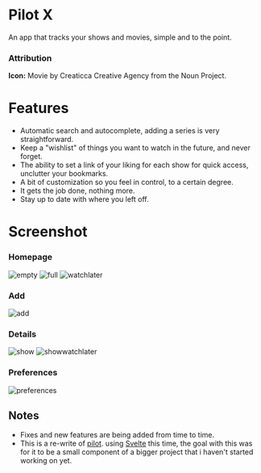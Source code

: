 # Pilot X
An app that tracks your shows and movies, simple and to the point.

### Attribution
**Icon:** Movie by Creaticca Creative Agency from the Noun Project.

# Features
- Automatic search and autocomplete, adding a series is very straightforward.
- Keep a "wishlist" of things you want to watch in the future, and never forget.
- The ability to set a link of your liking for each show for quick access, unclutter your bookmarks.
- A bit of customization so you feel in control, to a certain degree. 
- It gets the job done, nothing more.
- Stay up to date with where you left off.

# Screenshot
### Homepage
![empty](https://raw.githubusercontent.com/Yazidn/pilot-x/master/screenshots/1_empty.png)
![full](https://raw.githubusercontent.com/Yazidn/pilot-x/master/screenshots/3_list.png)
![watchlater](https://raw.githubusercontent.com/Yazidn/pilot-x/master/screenshots/5_watch_later_list.png)

### Add
![add](https://raw.githubusercontent.com/Yazidn/pilot-x/master/screenshots/2_add_screen.png)

### Details
![show](https://raw.githubusercontent.com/Yazidn/pilot-x/master/screenshots/4_details.png)
![showwatchlater](https://raw.githubusercontent.com/Yazidn/pilot-x/master/screenshots/6_details_watch_later.png)

### Preferences
![preferences](https://raw.githubusercontent.com/Yazidn/pilot-x/master/screenshots/7_preferences.png)

## Notes
- Fixes and new features are being added from time to time.
- This is a re-write of [pilot](https://github.com/Yazidn/pilot-alpha). using [Svelte](https://svelte.dev) this time, the goal with this was for it to be a small component of a bigger project that i haven't started working on yet.